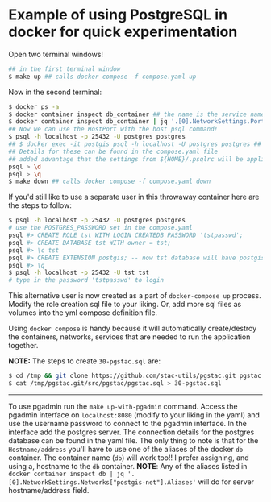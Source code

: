# Example of using PostgreSQL in docker for quick experimentation

Open two terminal windows!

```bash
## in the first terminal window
$ make up ## calls docker compose -f compose.yaml up
```

Now in the second terminal:

```bash
$ docker ps -a
$ docker container inspect db_container ## the name is the service name in compose.yaml!
$ docker container inspect db_container | jq '.[0].NetworkSettings.Ports'
## Now we can use the HostPort with the host psql command!
$ psql -h localhost -p 25432 -U postgres postgres 
## $ docker exec -it postgis psql -h localhost -U postgres postgres ## If you don't have psql locally installed!
## Details for these can be found in the compose.yaml file
## added advantage that the settings from ${HOME}/.psqlrc will be applied to this exploratory db!!
psql > \d
psql > \q
$ make down ## calls docker compose -f compose.yaml down
```

If you'd still like to use a separate user in this throwaway container here are the steps to follow:

```bash
$ psql -h localhost -p 25432 -U postgres postgres
# use the POSTGRES_PASSWORD set in the compose.yaml
psql #> CREATE ROLE tst WITH LOGIN CREATEDB PASSWORD 'tstpasswd';
psql #> CREATE DATABASE tst WITH owner = tst;
psql #> \c tst
psql #> CREATE EXTENSION postgis; -- now tst database will have postgis enabled database too!
psql #> \q
$ psql -h localhost -p 25432 -U tst tst
# type in the password 'tstpasswd' to login
```

This alternative user is now created as a part of `docker-compose up` process. Modify the role creation sql file to your liking. Or, add more sql files as volumes into the yml compose definition file.

Using `docker compose` is handy because it will automatically create/destroy the containers, networks, services that are needed to run the application together.

**NOTE:** The steps to create `30-pgstac.sql` are:

```bash
$ cd /tmp && git clone https://github.com/stac-utils/pgstac.git pgstac.git 
$ cat /tmp/pgstac.git/src/pgstac/pgstac.sql > 30-pgstac.sql
```
---

To use pgadmin run the `make up-with-pgadmin` command. Access the pgadmin interface on `localhost:8080` (modify to your liking in the yaml) and use the username password to connect to the pgadmin interface. In the interface add the postgres server. The connection details for the postgres database can be found in the yaml file. The only thing to note is that for the `Hostname/address` you'll have to use one of the aliases of the docker `db` container. The container name (`db`) will work too!! I prefer assigning, and using a, hostname to the `db` container. **NOTE**: Any of the aliases listed in `docker container inspect db | jq '.[0].NetworkSettings.Networks["postgis-net"].Aliases'` will do for server hostname/address field.
